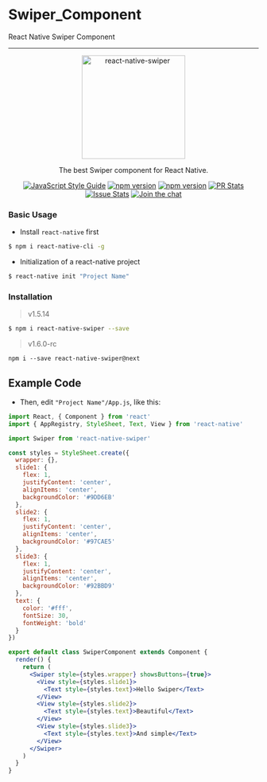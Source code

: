 # Swiper_Component
React Native Swiper Component
<hr>


<p align="center">
  <img alt="react-native-swiper" src="http://i.imgur.com/P4cRUgD.png" width="208">
</p>

<p align="center">
  The best Swiper component for React Native.
</p>

<p align="center">
  <a href="http://standardjs.com/"><img alt="JavaScript Style Guide" src="https://img.shields.io/badge/code%20style-standard-brightgreen.svg?style=flat-square"></a>
  <a href="https://npmjs.org/package/react-native-swiper"><img alt="npm version" src="http://img.shields.io/npm/v/react-native-swiper.svg?style=flat-square"></a>
  <a href="https://npmjs.org/package/react-native-swiper"><img alt="npm version" src="http://img.shields.io/npm/dm/react-native-swiper.svg?style=flat-square"></a>
  <a href="https://github.com/leecade/react-native-swiper/pulls?q=is%3Apr+is%3Aclosed"><img alt="PR Stats" src="https://img.shields.io/issuestats/i/github/leecade/react-native-swiper.svg?style=flat-square"></a>
  <a href="https://github.com/leecade/react-native-swiper/issues?q=is%3Aissue+is%3Aclosed"><img alt="Issue Stats" src="https://img.shields.io/issuestats/p/github/leecade/react-native-swiper.svg?style=flat-square"></a>
  <a href="https://gitter.im/leecade/react-native-swiper?utm_source=badge&utm_medium=badge&utm_campaign=pr-badge&utm_content=badge"><img alt="Join the chat" src="https://badges.gitter.im/leecade/react-native-swiper.svg"></a>
</p>




### Basic Usage

- Install `react-native` first

```bash
$ npm i react-native-cli -g
```

- Initialization of a react-native project

```bash
$ react-native init "Project Name"
```

### Installation

> v1.5.14

```bash
$ npm i react-native-swiper --save
```

> v1.6.0-rc

```
npm i --save react-native-swiper@next
```

## Example Code

- Then, edit `"Project Name"/App.js`, like this:

```jsx
import React, { Component } from 'react'
import { AppRegistry, StyleSheet, Text, View } from 'react-native'

import Swiper from 'react-native-swiper'

const styles = StyleSheet.create({
  wrapper: {},
  slide1: {
    flex: 1,
    justifyContent: 'center',
    alignItems: 'center',
    backgroundColor: '#9DD6EB'
  },
  slide2: {
    flex: 1,
    justifyContent: 'center',
    alignItems: 'center',
    backgroundColor: '#97CAE5'
  },
  slide3: {
    flex: 1,
    justifyContent: 'center',
    alignItems: 'center',
    backgroundColor: '#92BBD9'
  },
  text: {
    color: '#fff',
    fontSize: 30,
    fontWeight: 'bold'
  }
})

export default class SwiperComponent extends Component {
  render() {
    return (
      <Swiper style={styles.wrapper} showsButtons={true}>
        <View style={styles.slide1}>
          <Text style={styles.text}>Hello Swiper</Text>
        </View>
        <View style={styles.slide2}>
          <Text style={styles.text}>Beautiful</Text>
        </View>
        <View style={styles.slide3}>
          <Text style={styles.text}>And simple</Text>
        </View>
      </Swiper>
    )
  }
}